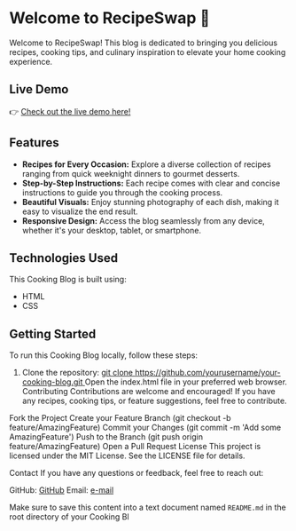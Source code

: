 # Welcome to RecipeSwap 🍳

Welcome to RecipeSwap! This blog is dedicated to bringing you delicious recipes, cooking tips, and culinary inspiration to elevate your home cooking experience.

## Live Demo

👉 [Check out the live demo here!](https://dacrab.github.io/cooking-website/index.html) <!-- Replace '#' with your live demo link -->

## Features

- **Recipes for Every Occasion:** Explore a diverse collection of recipes ranging from quick weeknight dinners to gourmet desserts.
- **Step-by-Step Instructions:** Each recipe comes with clear and concise instructions to guide you through the cooking process.
- **Beautiful Visuals:** Enjoy stunning photography of each dish, making it easy to visualize the end result.
- **Responsive Design:** Access the blog seamlessly from any device, whether it's your desktop, tablet, or smartphone.

## Technologies Used

This Cooking Blog is built using:

- HTML
- CSS

## Getting Started

To run this Cooking Blog locally, follow these steps:

1. Clone the repository:
[   git clone https://github.com/yourusername/your-cooking-blog.git
](https://github.com/wh1t3d3ath/cooking-website.git)
Open the index.html file in your preferred web browser.
Contributing
Contributions are welcome and encouraged! If you have any recipes, cooking tips, or feature suggestions, feel free to contribute.

Fork the Project
Create your Feature Branch (git checkout -b feature/AmazingFeature)
Commit your Changes (git commit -m 'Add some AmazingFeature')
Push to the Branch (git push origin feature/AmazingFeature)
Open a Pull Request
License
This project is licensed under the MIT License. See the LICENSE file for details.

Contact
If you have any questions or feedback, feel free to reach out:

GitHub: [GitHub](github.com/dacrab)
Email: [e-mail](vaggeliskavouras6@gmail.com)

Make sure to save this content into a text document named `README.md` in the root directory of your Cooking Bl
